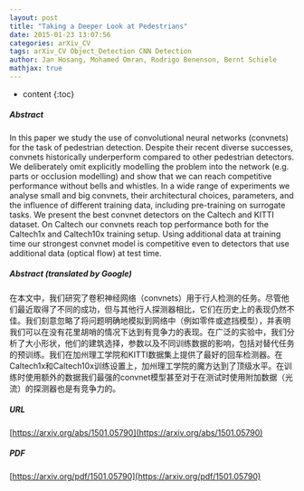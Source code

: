 ```yaml
---
layout: post
title: "Taking a Deeper Look at Pedestrians"
date: 2015-01-23 13:07:56
categories: arXiv_CV
tags: arXiv_CV Object_Detection CNN Detection
author: Jan Hosang, Mohamed Omran, Rodrigo Benenson, Bernt Schiele
mathjax: true
---
```


* content
{:toc}

##### Abstract
In this paper we study the use of convolutional neural networks (convnets) for the task of pedestrian detection. Despite their recent diverse successes, convnets historically underperform compared to other pedestrian detectors. We deliberately omit explicitly modelling the problem into the network (e.g. parts or occlusion modelling) and show that we can reach competitive performance without bells and whistles. In a wide range of experiments we analyse small and big convnets, their architectural choices, parameters, and the influence of different training data, including pre-training on surrogate tasks. We present the best convnet detectors on the Caltech and KITTI dataset. On Caltech our convnets reach top performance both for the Caltech1x and Caltech10x training setup. Using additional data at training time our strongest convnet model is competitive even to detectors that use additional data (optical flow) at test time.

##### Abstract (translated by Google)
在本文中，我们研究了卷积神经网络（convnets）用于行人检测的任务。尽管他们最近取得了不同的成功，但与其他行人探测器相比，它们在历史上的表现仍然不佳。我们刻意忽略了将问题明确地模拟到网络中（例如零件或遮挡模型），并表明我们可以在没有花里胡哨的情况下达到有竞争力的表现。在广泛的实验中，我们分析了大小形状，他们的建筑选择，参数以及不同训练数据的影响，包括对替代任务的预训练。我们在加州理工学院和KITTI数据集上提供了最好的回车检测器。在Caltech1x和Caltech10x训练设置上，加州理工学院的魔方达到了顶级水平。在训练时使用额外的数据我们最强的convnet模型甚至对于在测试时使用附加数据（光流）的探测器也是有竞争力的。

##### URL
[https://arxiv.org/abs/1501.05790](https://arxiv.org/abs/1501.05790)

##### PDF
[https://arxiv.org/pdf/1501.05790](https://arxiv.org/pdf/1501.05790)

